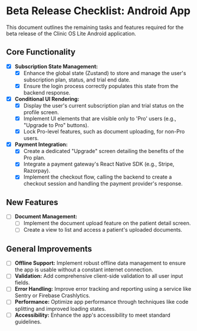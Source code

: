 # Beta Release Checklist: Android App

This document outlines the remaining tasks and features required for the beta release of the Clinic OS Lite Android application.

## Core Functionality

- [x] **Subscription State Management:**
  - [x] Enhance the global state (Zustand) to store and manage the user's subscription plan, status, and trial end date.
  - [x] Ensure the login process correctly populates this state from the backend response.

- [x] **Conditional UI Rendering:**
  - [x] Display the user's current subscription plan and trial status on the profile screen.
  - [x] Implement UI elements that are visible only to 'Pro' users (e.g., "Upgrade to Pro" buttons).
  - [x] Lock Pro-level features, such as document uploading, for non-Pro users.

- [x] **Payment Integration:**
  - [x] Create a dedicated "Upgrade" screen detailing the benefits of the Pro plan.
  - [x] Integrate a payment gateway's React Native SDK (e.g., Stripe, Razorpay).
  - [x] Implement the checkout flow, calling the backend to create a checkout session and handling the payment provider's response.

## New Features

- [ ] **Document Management:**
  - [ ] Implement the document upload feature on the patient detail screen.
  - [ ] Create a view to list and access a patient's uploaded documents.

## General Improvements

- [ ] **Offline Support:** Implement robust offline data management to ensure the app is usable without a constant internet connection.
- [ ] **Validation:** Add comprehensive client-side validation to all user input fields.
- [ ] **Error Handling:** Improve error tracking and reporting using a service like Sentry or Firebase Crashlytics.
- [ ] **Performance:** Optimize app performance through techniques like code splitting and improved loading states.
- [ ] **Accessibility:** Enhance the app's accessibility to meet standard guidelines.